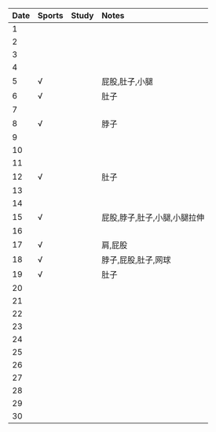 Date|Sports|Study|Notes
:---------------|:---------------|:---------------|:---------------
1| | | |
2| | | |
3| | | |
4| | | |
5|√| |屁股,肚子,小腿|
6|√| |肚子|
7| | | |
8|√| |脖子|
9| | | |
10| | | |
11| | | |
12|√| |肚子|
13| | | |
14| | | |
15|√| |屁股,脖子,肚子,小腿,小腿拉伸|
16| | | |
17|√| |肩,屁股|
18|√| |脖子,屁股,肚子,网球|
19|√| |肚子|
20| | | |
21| | | |
22| | | |
23| | | |
24| | | |
25| | | |
26| | | |
27| | | |
28| | | |
29| | | |
30| | | |
